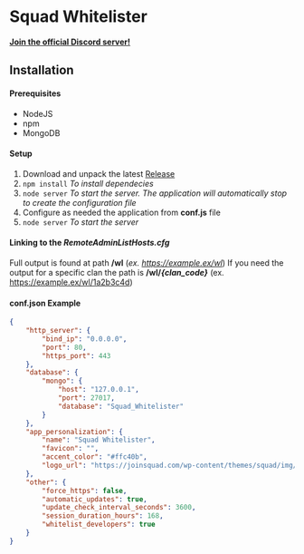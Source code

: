 # Squad Whitelister
[**Join the official Discord server!**](https://discord.com/invite/5hfcjNYdCP)

## Installation
#### Prerequisites
- NodeJS
- npm
- MongoDB

#### Setup
1. Download and unpack the latest [ Release](https://github.com/fantinodavide/Squad_Whitelister/releases "Releases")
2. `npm install` *To install dependecies*
3. `node server` *To start the server. The application will automatically stop to create the configuration file*
4. Configure as needed the application from **conf.js** file
5. `node server` *To start the server*
#### Linking to the *RemoteAdminListHosts.cfg*
Full output is found at path **/wl** (*ex. https://example.ex/wl*)
If you need the output for a specific clan the path is **/wl/*{clan_code}*** (ex. https://example.ex/wl/1a2b3c4d)

#### conf.json Example
```json
{
	"http_server": {
		"bind_ip": "0.0.0.0",
		"port": 80,
		"https_port": 443
	},
	"database": {
		"mongo": {
			"host": "127.0.0.1",
			"port": 27017,
			"database": "Squad_Whitelister"
		}
	},
	"app_personalization": {
		"name": "Squad Whitelister",
		"favicon": "",
		"accent_color": "#ffc40b",
		"logo_url": "https://joinsquad.com/wp-content/themes/squad/img/logo.png"
	},
	"other": {
		"force_https": false,
		"automatic_updates": true,
		"update_check_interval_seconds": 3600,
		"session_duration_hours": 168,
		"whitelist_developers": true
	}
}
```
